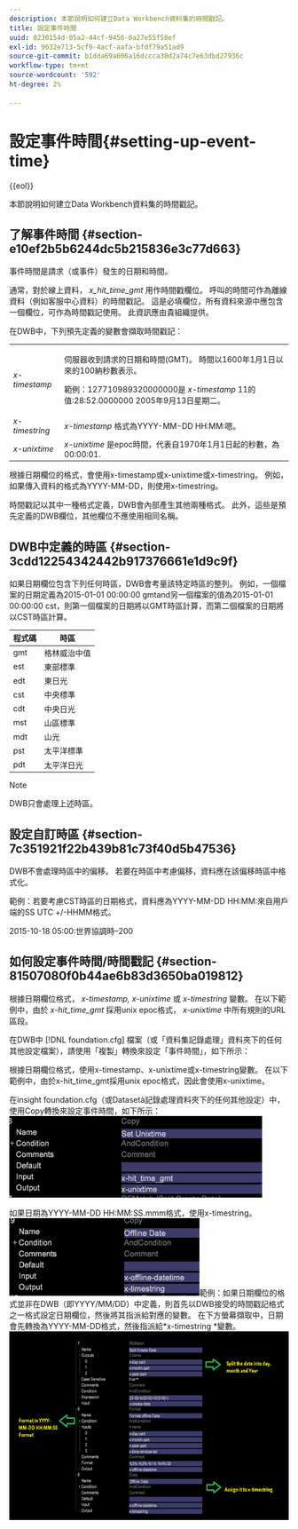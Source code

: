 ```yaml
---
description: 本節說明如何建立Data Workbench資料集的時間戳記。
title: 設定事件時間
uuid: 0230154d-05a2-44cf-9456-0a27e55f58ef
exl-id: 9632e713-5cf9-4acf-aafa-bfdf79a51ad9
source-git-commit: b1dda69a606a16dccca30d2a74c7e63dbd27936c
workflow-type: tm+mt
source-wordcount: '592'
ht-degree: 2%

---
```


# 設定事件時間{#setting-up-event-time}

{{eol}}

本節說明如何建立Data Workbench資料集的時間戳記。

## 了解事件時間 {#section-e10ef2b5b6244dc5b215836e3c77d663}

事件時間是請求（或事件）發生的日期和時間。

通常，對於線上資料， *x_hit_time_gmt* 用作時間戳欄位。 呼叫的時間可作為離線資料（例如客服中心資料）的時間戳記。 這是必填欄位，所有資料來源中應包含一個欄位，可作為時間戳記使用。 此資訊應由貴組織提供。

在DWB中，下列預先定義的變數會擷取時間戳記：

<table id="table_C24BD56CEB4E42F68D645EBB65585D16"> 
 <tbody> 
  <tr> 
   <td colname="col1"><i>x-timestamp</i> </td> 
   <td colname="col2"> <p> 伺服器收到請求的日期和時間(GMT)。 時間以1600年1月1日以來的100納秒數表示。 </p> <p>範例：127710989320000000是 <i>x-timestamp</i> 11的值:28:52.0000000 2005年9月13日星期二。 </p> </td> 
  </tr> 
  <tr> 
   <td colname="col1"><i>x-timestring</i> </td> 
   <td colname="col2"> <i>x-timestamp</i> 格式為YYYY-MM-DD HH:MM:嗯。 </td> 
  </tr> 
  <tr> 
   <td colname="col1"><i>x-unixtime</i> </td> 
   <td colname="col2"> <i>x-unixtime</i> 是epoc時間，代表自1970年1月1日起的秒數，為00:00:01. </td> 
  </tr> 
 </tbody> 
</table>

根據日期欄位的格式，會使用x-timestamp或x-unixtime或x-timestring。 例如，如果傳入資料的格式為YYYY-MM-DD，則使用x-timestring。

時間戳記以其中一種格式定義，DWB會內部產生其他兩種格式。 此外，這些是預先定義的DWB欄位，其他欄位不應使用相同名稱。

## DWB中定義的時區 {#section-3cdd12254342442b917376661e1d9c9f}

如果日期欄位包含下列任何時區，DWB會考量該特定時區的整列。 例如，一個檔案的日期定義為2015-01-01 00:00:00 gmtand另一個檔案的值為2015-01-01 00:00:00 cst，則第一個檔案的日期將以GMT時區計算，而第二個檔案的日期將以CST時區計算。

| 程式碼 | 時區 |
|---|---|
| gmt | 格林威治中值 |
| est | 東部標準 |
| edt | 東日光 |
| cst | 中央標準 |
| cdt | 中央日光 |
| mst | 山區標準 |
| mdt | 山光 |
| pst | 太平洋標準 |
| pdt | 太平洋日光 |

>[!NOTE]
>
>DWB只會處理上述時區。

## 設定自訂時區 {#section-7c351921f22b439b81c73f40d5b47536}

DWB不會處理時區中的偏移。 若要在時區中考慮偏移，資料應在該偏移時區中格式化。

範例：若要考慮CST時區的日期格式，資料應為YYYY-MM-DD HH:MM:來自用戶端的SS UTC +/-HHMM格式。

2015-10-18 05:00:世界協調時–200

## 如何設定事件時間/時間戳記 {#section-81507080f0b44ae6b83d3650ba019812}

根據日期欄位格式， *x-timestamp, x-unixtime* 或 *x-timestring* 變數。 在以下範例中，由於 *x-hit_time_gmt* 採用unix epoc格式， *x-unixtime* 中所有規則的URL區段。

在DWB中 [!DNL foundation.cfg] 檔案（或「資料集記錄處理」資料夾下的任何其他設定檔案），請使用「複製」轉換來設定「事件時間」，如下所示：

根據日期欄位格式，使用x-timestamp、x-unixtime或x-timestring變數。 在以下範例中，由於x-hit_time_gmt採用unix epoc格式，因此會使用x-unixtime。

在insight foundation.cfg（或Datasetà記錄處理資料夾下的任何其他設定）中，使用Copy轉換來設定事件時間，如下所示： ![](assets/dwb_impl_timestamp1.png)

如果日期為YYYY-MM-DD HH:MM:SS.mmm格式，使用x-timestring。 ![](assets/dwb_impl_timestamp2.png)範例：如果日期欄位的格式並非在DWB（即YYYY/MM/DD）中定義，則首先以DWB接受的時間戳記格式之一格式設定日期欄位，然後將其指派給對應的變數。 在下方螢幕擷取中，日期會先轉換為YYYY-MM-DD格式，然後指派給*x-timestring *變數。 ![](assets/dwb_impl_timestamp3.png)
